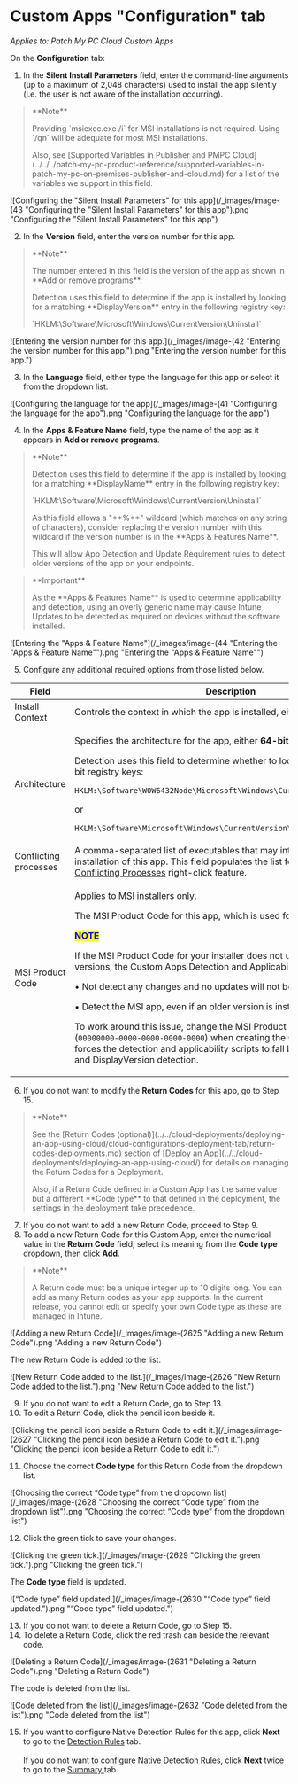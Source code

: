 # Custom Apps "Configuration" tab

_Applies to: Patch My PC Cloud Custom Apps_

On the **Configuration** tab:

1. In the **Silent Install Parameters** field, enter the command-line arguments (up to a maximum of 2,048 characters) used to install the app silently (i.e. the user is not aware of the installation occurring).

<blockquote class="wp-block-quote">
<p>**Note**</p>
<p>Providing `msiexec.exe /i` for MSI installations is not required. Using `/qn` will be adequate for most MSI installations.</p>
<p>Also, see [Supported Variables in Publisher and PMPC Cloud](../../../patch-my-pc-product-reference/supported-variables-in-patch-my-pc-on-premises-publisher-and-cloud.md) for a list of the variables we support in this field.</p>
</blockquote>

![Configuring the &#x22;Silent Install Parameters&#x22; for this app](/_images/image-(43 "Configuring the &#x22;Silent Install Parameters&#x22; for this app").png "Configuring the &#x22;Silent Install Parameters&#x22; for this app")

2. In the **Version** field, enter the version number for this app.

<blockquote class="wp-block-quote">
<p>**Note**</p>
<p>The number entered in this field is the version of the app as shown in **Add or remove programs**.</p>
<p>Detection uses this field to determine if the app is installed by looking for a matching **DisplayVersion** entry in the following registry key:</p>
<p>`HKLM:\Software\Microsoft\Windows\CurrentVersion\Uninstall`</p>
</blockquote>

![Entering the version number for this app.](/_images/image-(42 "Entering the version number for this app.").png "Entering the version number for this app.")

3. In the **Language** field, either type the language for this app or select it from the dropdown list.

![Configuring the language for the app](/_images/image-(41 "Configuring the language for the app").png "Configuring the language for the app")

4. In the **Apps & Feature Name** field, type the name of the app as it appears in **Add or remove programs**.

<blockquote class="wp-block-quote">
<p>**Note**</p>
<p>Detection uses this field to determine if the app is installed by looking for a matching **DisplayName** entry in the following registry key:</p>
<p>`HKLM:\Software\Microsoft\Windows\CurrentVersion\Uninstall`</p>
<p>As this field allows a "**%**" wildcard (which matches on any string of characters), consider replacing the version number with this wildcard if the version number is in the **Apps & Features Name**.</p>
<p>This will allow App Detection and Update Requirement rules to detect older versions of the app on your endpoints.</p>
</blockquote>

<blockquote class="wp-block-quote">
<p>**Important**</p>
<p>As the **Apps & Features Name** is used to determine applicability and detection, using an overly generic name may cause Intune Updates to be detected as required on devices without the software installed.</p>
</blockquote>

![Entering the &#x22;Apps &#x26; Feature Name&#x22;](/_images/image-(44 "Entering the &#x22;Apps &#x26; Feature Name&#x22;").png "Entering the &#x22;Apps &#x26; Feature Name&#x22;")

5. Configure any additional required options from those listed below.

<table><thead><tr><th width="194.6666259765625">Field</th><th>Description</th></tr></thead><tbody><tr><td>Install Context</td><td>Controls the context in which the app is installed, either SYSTEM or <strong>User</strong>.</td></tr><tr><td>Architecture</td><td><p>Specifies the architecture for the app, either <strong>64-bit</strong> or <strong>32-bit</strong>.</p><p>Detection uses this field to determine whether to look in the 32-bit or 64-bit registry keys:</p><p><code>HKLM:\Software\WOW6432Node\Microsoft\Windows\CurrentVersion\Uninstall</code></p><p>or</p><p><code>HKLM:\Software\Microsoft\Windows\CurrentVersion\Uninstall</code></p></td></tr><tr><td>Conflicting processes</td><td>A comma-separated list of executables that may interfere with the installation of this app. This field populates the list for the <a href="https://patchmypc.com/manage-conflicting-processes-when-updating-third-party-applications">Manage Conflicting Processes</a> right-click feature.</td></tr><tr><td>MSI Product Code</td><td><p>Applies to MSI installers only.</p><p>The MSI Product Code for this app, which is used for detection.</p><p></p><p><mark style="color:blue;"><strong>NOTE</strong></mark></p><p>If the MSI Product Code for your installer does not update between versions, the Custom Apps Detection and Applicability rules will:</p><p></p><p>• Not detect any changes and no updates will not be installed.</p><p>• Detect the MSI app, even if an older version is installed.</p><p></p><p>To work around this issue, change the MSI Product Code to all <strong>0</strong>'s (<code>00000000-0000-0000-0000-0000</code>) when creating the Custom App. This forces the detection and applicability scripts to fall back to DisplayName and DisplayVersion detection.</p></td></tr></tbody></table>

6. If you do not want to modify the **Return Codes** for this app, go to Step 15.

<blockquote class="wp-block-quote">
<p>**Note**</p>
<p>See the [Return Codes (optional)](../../cloud-deployments/deploying-an-app-using-cloud/cloud-configurations-deployment-tab/return-codes-deployments.md) section of [Deploy an App](../../cloud-deployments/deploying-an-app-using-cloud/) for details on managing the Return Codes for a Deployment.</p>
<p>Also, if a Return Code defined in a Custom App has the same value but a different **Code type** to that defined in the deployment, the settings in the deployment take precedence.</p>
</blockquote>

7. If you do not want to add a new Return Code, proceed to Step 9.
8. To add a new Return Code for this Custom App, enter the numerical value in the **Return Code** field, select its meaning from the **Code type** dropdown, then click **Add**.

<blockquote class="wp-block-quote">
<p>**Note**</p>
<p>A Return code must be a unique integer up to 10 digits long. You can add as many Return codes as your app supports. In the current release, you cannot edit or specify your own Code type as these are managed in Intune.</p>
</blockquote>

![Adding a new Return Code](/_images/image-(2625 "Adding a new Return Code").png "Adding a new Return Code")

The new Return Code is added to the list.

![New Return Code added to the list.](/_images/image-(2626 "New Return Code added to the list.").png "New Return Code added to the list.")

9. If you do not want to edit a Return Code, go to Step 13.
10. To edit a Return Code, click the pencil icon beside it.

![Clicking the pencil icon beside a Return Code to edit it.](/_images/image-(2627 "Clicking the pencil icon beside a Return Code to edit it.").png "Clicking the pencil icon beside a Return Code to edit it.")

11. Choose the correct **Code type** for this Return Code from the dropdown list.

![Choosing the correct “Code type” from the dropdown list](/_images/image-(2628 "Choosing the correct “Code type” from the dropdown list").png "Choosing the correct “Code type” from the dropdown list")

12. Click the green tick to save your changes.

![Clicking the green tick.](/_images/image-(2629 "Clicking the green tick.").png "Clicking the green tick.")

The **Code type** field is updated.

![“Code type” field updated.](/_images/image-(2630 "“Code type” field updated.").png "“Code type” field updated.")

13. If you do not want to delete a Return Code, go to Step 15.
14. To delete a Return Code, click the red trash can beside the relevant code.

![Deleting a Return Code](/_images/image-(2631 "Deleting a Return Code").png "Deleting a Return Code")

The code is deleted from the list.

![Code deleted from the list](/_images/image-(2632 "Code deleted from the list").png "Code deleted from the list")

15. If you want to configure Native Detection Rules for this app, click **Next** to go to the [Detection Rules](custom-apps-detection-rules-tab.md) tab.\
    \
    If you do not want to configure Native Detection Rules, click **Next** twice to go to the [Summary ](custom-apps-summary-tab.md)tab.